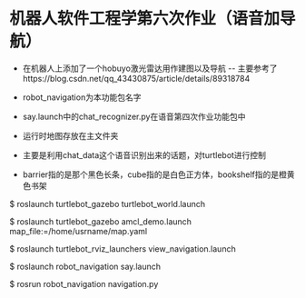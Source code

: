 # 机器人软件工程学第六次作业（语音加导航）
- 在机器人上添加了一个hobuyo激光雷达用作建图以及导航
-- 主要参考了https://blog.csdn.net/qq_43430875/article/details/89318784
- robot_navigation为本功能包名字
- say.launch中的chat_recognizer.py在语音第四次作业功能包中
- 运行时地图存放在主文件夹
- 主要是利用chat_data这个语音识别出来的话题，对turtlebot进行控制

- barrier指的是那个黑色长条，cube指的是白色正方体，bookshelf指的是橙黄色书架

$ roslaunch turtlebot_gazebo turtlebot_world.launch

$ roslaunch turtlebot_gazebo amcl_demo.launch map_file:=/home/usrname/map.yaml

$ roslaunch turtlebot_rviz_launchers view_navigation.launch

$ roslaunch robot_navigation say.launch

$ rosrun robot_navigation navigation.py
